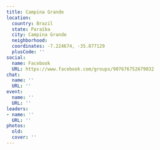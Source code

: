 ```yaml
---
title: Campina Grande
location:
  country: Brazil
  state: Paraíba
  city: Campina Grande
  neighborhood: 
  coordinates: -7.224674, -35.877129
  plusCode: ''
social:
  name: Facebook
  URL: https://www.facebook.com/groups/907676752679032
chat:
  name: ''
  URL: ''
event:
  name: ''
  URL: ''
leaders:
- name: ''
  URL: ''
photos:
  old: 
  cover: ''
---
```

